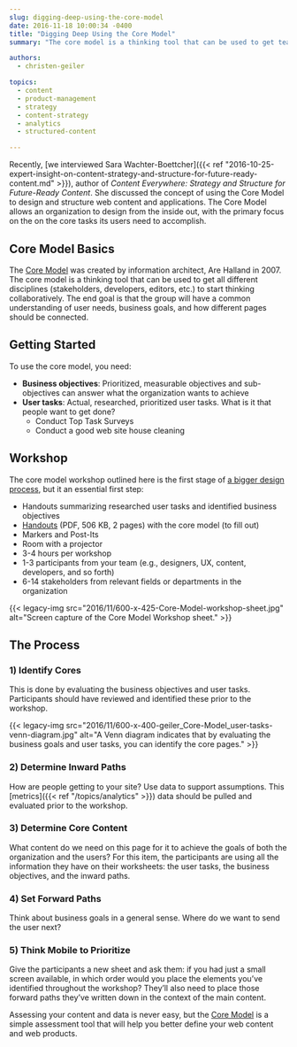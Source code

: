 ```yaml
---
slug: digging-deep-using-the-core-model
date: 2016-11-18 10:00:34 -0400
title: "Digging Deep Using the Core Model"
summary: "The core model is a thinking tool that can be used to get team members from different perspectives (stakeholders, developers, editors, etc.) to start thinking collaboratively. The end goal is that the group will have a common understanding of user needs, business goals, and how different pages should be connected."

authors:
  - christen-geiler

topics:
  - content
  - product-management
  - strategy
  - content-strategy
  - analytics
  - structured-content

---
```


Recently, [we interviewed Sara Wachter-Boettcher]({{< ref "2016-10-25-expert-insight-on-content-strategy-and-structure-for-future-ready-content.md" >}}), author of _Content Everywhere: Strategy and Structure for Future-Ready Content_. She discussed the concept of using the Core Model to design and structure web content and applications. The Core Model allows an organization to design from the inside out, with the primary focus on the on the core tasks its users need to accomplish.

## Core Model Basics

The [Core Model](http://www.slideshare.net/aregh/core-model-workshop) was created by information architect, Are Halland in 2007. The core model is a thinking tool that can be used to get all different disciplines (stakeholders, developers, editors, etc.) to start thinking collaboratively. The end goal is that the group will have a common understanding of user needs, business goals, and how different pages should be connected.

## Getting Started

To use the core model, you need:

* **Business objectives**: Prioritized, measurable objectives and sub-objectives can answer what the organization wants to achieve
* **User tasks**: Actual, researched, prioritized user tasks. What is it that people want to get done? 
   * Conduct Top Task Surveys
   * Conduct a good web site house cleaning

## Workshop

The core model workshop outlined here is the first stage of [a bigger design process](http://alistapart.com/article/the-core-model-designing-inside-out-for-better-results), but it an essential first step:

* Handouts summarizing researched user tasks and identified business objectives
* [Handouts](http://iallenkelhet.no/wp-content/uploads/sites/2/2014/05/Ida-Aalen-Core-page-handouts.pdf) (PDF, 506 KB, 2 pages) with the core model (to fill out)
* Markers and Post-Its
* Room with a projector
* 3-4 hours per workshop
* 1-3 participants from your team (e.g., designers, UX, content, developers, and so forth)
* 6-14 stakeholders from relevant fields or departments in the organization

{{< legacy-img src="2016/11/600-x-425-Core-Model-workshop-sheet.jpg" alt="Screen capture of the Core Model Workshop sheet." >}}

## The Process

### 1) Identify Cores

This is done by evaluating the business objectives and user tasks.  Participants should have reviewed and identified these prior to the workshop.

{{< legacy-img src="2016/11/600-x-400-geiler_Core-Model_user-tasks-venn-diagram.jpg" alt="A Venn diagram indicates that by evaluating the business goals and user tasks, you can identify the core pages." >}}

### 2) Determine Inward Paths

How are people getting to your site? Use data to support assumptions. This [metrics]({{< ref "/topics/analytics" >}}) data should be pulled and evaluated prior to the workshop.

### 3) Determine Core Content

What content do we need on this page for it to achieve the goals of both the organization and the users? For this item, the participants are using all the information they have on their worksheets: the user tasks, the business objectives, and the inward paths.

### 4) Set Forward Paths

Think about business goals in a general sense. Where do we want to send the user next?

### 5) Think Mobile to Prioritize

Give the participants a new sheet and ask them: if you had just a small screen available, in which order would you place the elements you’ve identified throughout the workshop? They’ll also need to place those forward paths they’ve written down in the context of the main content.

Assessing your content and data is never easy, but the [Core Model](http://alistapart.com/article/the-core-model-designing-inside-out-for-better-results) is a simple assessment tool that will help you better define your web content and web products.
